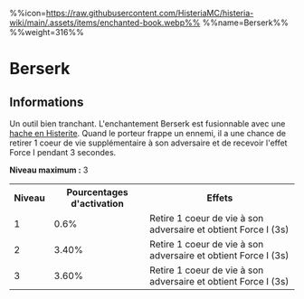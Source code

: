 %%icon=https://raw.githubusercontent.com/HisteriaMC/histeria-wiki/main/.assets/items/enchanted-book.webp%%
%%name=Berserk%%
%%weight=316%%

# Berserk

## Informations
Un outil bien tranchant. L'enchantement Berserk est fusionnable avec une [hache en Histerite](https://histeria.fr/wiki/2-equipement/tools).
Quand le porteur frappe un ennemi, il a une chance de retirer 1 coeur de vie supplémentaire à son adversaire et de recevoir l'effet Force I pendant 3 secondes.

**Niveau maximum :** 3

<table>
  <tr>
    <th>Niveau</th>
    <th>Pourcentages d'activation</th>
    <th>Effets</th>
  </tr>
  <tr>
    <td>1</td>
    <td>0.6%</td>
    <td>Retire 1 coeur de vie à son adversaire et obtient Force I (3s)</td>
  </tr>
  <tr>
    <td>2</td>
    <td>3.40%</td>
    <td>Retire 1 coeur de vie à son adversaire et obtient Force I (3s)</td>
  </tr>
  <tr>
    <td>3</td>
    <td>3.60%</td>
    <td>Retire 1 coeur de vie à son adversaire et obtient Force I (3s)</td>
</table>